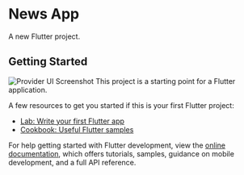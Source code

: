 # News App

A new Flutter project.

## Getting Started
![Provider UI Screenshot](file:///C:/Users/Mohamed%20hany/Videos/Captures/MEmu%205_12_2025%209_15_48%20PM.png)
This project is a starting point for a Flutter application.

A few resources to get you started if this is your first Flutter project:

- [Lab: Write your first Flutter app](https://docs.flutter.dev/get-started/codelab)
- [Cookbook: Useful Flutter samples](https://docs.flutter.dev/cookbook)

For help getting started with Flutter development, view the
[online documentation](https://docs.flutter.dev/), which offers tutorials,
samples, guidance on mobile development, and a full API reference.
